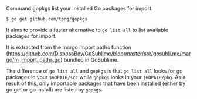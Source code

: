 Command gopkgs list your installed Go packages for import.

	$ go get github.com/tpng/gopkgs

It aims to provide a faster alternative to `go list all`
to list available packages for import.

It is extracted from the margo import paths function
(https://github.com/DisposaBoy/GoSublime/blob/master/src/gosubli.me/margo/m_import_paths.go)
bundled in GoSublime.

The difference of `go list all` and `gopkgs` is that `go list all` looks for go packages in your `$GOPATH/src` while `gopkgs` looks in your `$GOPATH/pkg`.
As a result of this, only importable packages that have been installed (either by go get or go install) are listed by `gopkgs`.
